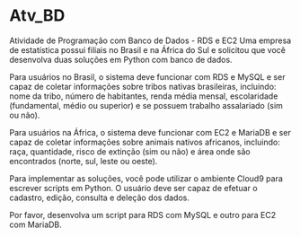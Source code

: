 # Atv_BD
Atividade de Programação com Banco de Dados - RDS e EC2
Uma empresa de estatística possui filiais no Brasil e na África do Sul e solicitou que você desenvolva duas soluções em Python com banco de dados.

Para usuários no Brasil, o sistema deve funcionar com RDS e MySQL e ser capaz de coletar informações sobre tribos nativas brasileiras, incluindo: nome da tribo, número de habitantes, renda média mensal, escolaridade (fundamental, médio ou superior) e se possuem trabalho assalariado (sim ou não).

Para usuários na África, o sistema deve funcionar com EC2 e MariaDB e ser capaz de coletar informações sobre animais nativos africanos, incluindo: raça, quantidade, risco de extinção (sim ou não) e área onde são encontrados (norte, sul, leste ou oeste).

Para implementar as soluções, você pode utilizar o ambiente Cloud9 para escrever scripts em Python. O usuário deve ser capaz de efetuar o cadastro, edição, consulta e deleção dos dados.

Por favor, desenvolva um script para RDS com MySQL e outro para EC2 com MariaDB.